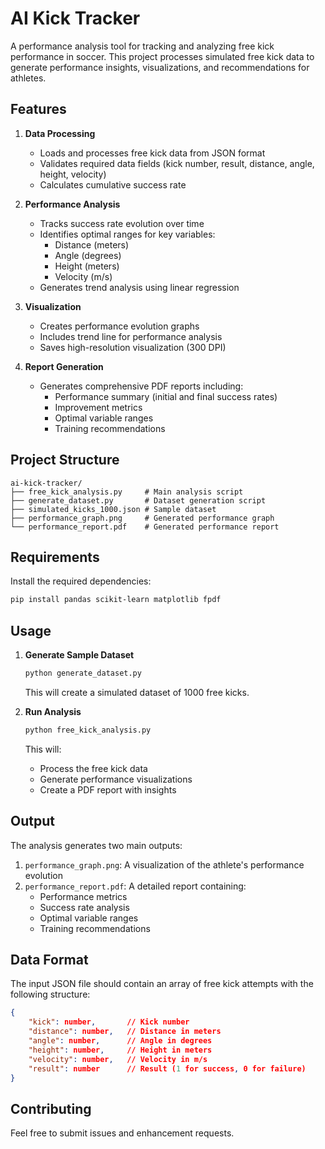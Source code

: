 # AI Kick Tracker

A performance analysis tool for tracking and analyzing free kick performance in soccer. This project processes simulated free kick data to generate performance insights, visualizations, and recommendations for athletes.

## Features

1. **Data Processing**
   - Loads and processes free kick data from JSON format
   - Validates required data fields (kick number, result, distance, angle, height, velocity)
   - Calculates cumulative success rate

2. **Performance Analysis**
   - Tracks success rate evolution over time
   - Identifies optimal ranges for key variables:
     - Distance (meters)
     - Angle (degrees)
     - Height (meters)
     - Velocity (m/s)
   - Generates trend analysis using linear regression

3. **Visualization**
   - Creates performance evolution graphs
   - Includes trend line for performance analysis
   - Saves high-resolution visualization (300 DPI)

4. **Report Generation**
   - Generates comprehensive PDF reports including:
     - Performance summary (initial and final success rates)
     - Improvement metrics
     - Optimal variable ranges
     - Training recommendations

## Project Structure

```
ai-kick-tracker/
├── free_kick_analysis.py     # Main analysis script
├── generate_dataset.py       # Dataset generation script
├── simulated_kicks_1000.json # Sample dataset
├── performance_graph.png     # Generated performance graph
└── performance_report.pdf    # Generated performance report
```

## Requirements

Install the required dependencies:

```bash
pip install pandas scikit-learn matplotlib fpdf
```

## Usage

1. **Generate Sample Dataset**
   ```bash
   python generate_dataset.py
   ```
   This will create a simulated dataset of 1000 free kicks.

2. **Run Analysis**
   ```bash
   python free_kick_analysis.py
   ```
   This will:
   - Process the free kick data
   - Generate performance visualizations
   - Create a PDF report with insights

## Output

The analysis generates two main outputs:
1. `performance_graph.png`: A visualization of the athlete's performance evolution
2. `performance_report.pdf`: A detailed report containing:
   - Performance metrics
   - Success rate analysis
   - Optimal variable ranges
   - Training recommendations

## Data Format

The input JSON file should contain an array of free kick attempts with the following structure:
```json
{
    "kick": number,       // Kick number
    "distance": number,   // Distance in meters
    "angle": number,      // Angle in degrees
    "height": number,     // Height in meters
    "velocity": number,   // Velocity in m/s
    "result": number      // Result (1 for success, 0 for failure)
}
```

## Contributing

Feel free to submit issues and enhancement requests.
